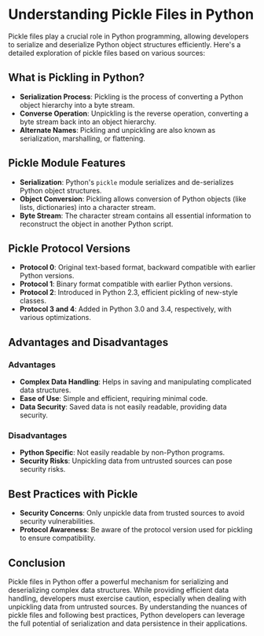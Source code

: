 # Understanding Pickle Files in Python

Pickle files play a crucial role in Python programming, allowing developers to serialize and deserialize Python object structures efficiently. Here's a detailed exploration of pickle files based on various sources:

## What is Pickling in Python?
- **Serialization Process**: Pickling is the process of converting a Python object hierarchy into a byte stream.
- **Converse Operation**: Unpickling is the reverse operation, converting a byte stream back into an object hierarchy.
- **Alternate Names**: Pickling and unpickling are also known as serialization, marshalling, or flattening.

## Pickle Module Features
- **Serialization**: Python's `pickle` module serializes and de-serializes Python object structures.
- **Object Conversion**: Pickling allows conversion of Python objects (like lists, dictionaries) into a character stream.
- **Byte Stream**: The character stream contains all essential information to reconstruct the object in another Python script.

## Pickle Protocol Versions
- **Protocol 0**: Original text-based format, backward compatible with earlier Python versions.
- **Protocol 1**: Binary format compatible with earlier Python versions.
- **Protocol 2**: Introduced in Python 2.3, efficient pickling of new-style classes.
- **Protocol 3 and 4**: Added in Python 3.0 and 3.4, respectively, with various optimizations.

## Advantages and Disadvantages
### Advantages
- **Complex Data Handling**: Helps in saving and manipulating complicated data structures.
- **Ease of Use**: Simple and efficient, requiring minimal code.
- **Data Security**: Saved data is not easily readable, providing data security.

### Disadvantages
- **Python Specific**: Not easily readable by non-Python programs.
- **Security Risks**: Unpickling data from untrusted sources can pose security risks.

## Best Practices with Pickle
- **Security Concerns**: Only unpickle data from trusted sources to avoid security vulnerabilities.
- **Protocol Awareness**: Be aware of the protocol version used for pickling to ensure compatibility.

## Conclusion
Pickle files in Python offer a powerful mechanism for serializing and deserializing complex data structures. While providing efficient data handling, developers must exercise caution, especially when dealing with unpickling data from untrusted sources. By understanding the nuances of pickle files and following best practices, Python developers can leverage the full potential of serialization and data persistence in their applications.